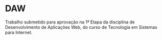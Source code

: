 # DAW
Trabalho submetido para aprovação na 1ª Etapa da disciplina de Desenvolvimento de Aplicações Web, do curso de Tecnologia em Sistemas para Internet. 

